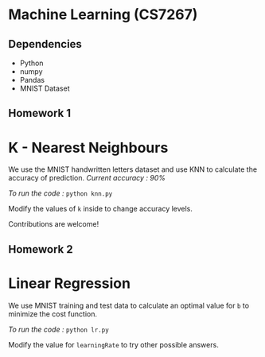 # Machine Learning (CS7267)

## Dependencies
* Python
* numpy
* Pandas
* MNIST Dataset

## Homework 1
# K - Nearest Neighbours
We use the MNIST handwritten letters dataset and use KNN to calculate the accuracy of prediction.
_Current accuracy : 90%_

*To run the code :* `python knn.py`

Modify the values of `k` inside to change accuracy levels.

Contributions are welcome!

## Homework 2
# Linear Regression
We use MNIST training and test data to calculate an optimal value for `b` to minimize the cost function.

*To run the code :* `python lr.py`

Modify the value for `learningRate` to try other possible answers.
